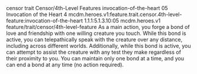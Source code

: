 <ability>
  <metadata>
    <class>censor</class>
    <feature_type>trait</feature_type>
    <file_dpath>Censor/4th-Level Features</file_dpath>
    <item_id>invocation-of-the-heart</item_id>
    <item_index>05</item_index>
    <item_name>Invocation of the Heart</item_name>
    <level>4</level>
    <scc>mcdm.heroes.v1:feature.trait.censor.4th-level-feature:invocation-of-the-heart</scc>
    <scdc>1.1.1:5.1.3.10:05</scdc>
    <source>mcdm.heroes.v1</source>
    <type>feature/trait/censor/4th-level-feature</type>
  </metadata>
  <effects>
    <effect type="mundane">As a main action, you forge a bond of love and friendship with one willing creature you touch. While this bond is active, you can telepathically speak with the creature over any distance, including across different worlds. Additionally, while this bond is active, you can attempt to assist the creature with any test they make regardless of their proximity to you. You can maintain only one bond at a time, and you can end a bond at any time (no action required).</effect>
  </effects>
</ability>
